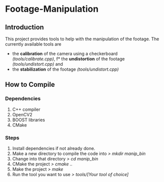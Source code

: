 # Footage-Manipulation
## Introduction
This project provides tools to help with the manipulation of the footage. The currently available tools are 

* the **calibration** of the camera using a checkerboard _(tools/calibrate.cpp)_, 
 f* the **undistortion** of the footage _(tools/undistort.cpp)_ and
* the **stabilization** of the footage _(tools/undistort.cpp)_

## How to Compile

### Dependencies
1. C++ compiler
2. OpenCV2
3. BOOST libraries
4. CMake

### Steps
1. Install dependencies if not already done.
2. Make a new directory to compile the code into _> mkdir manip_bin_
3. Change into that directory _> cd manip_bin_
4. CMake the project _> cmake .._
5. Make the project _> make_
6. Run the tool you want to use _> tools/[Your tool of choice]_ 